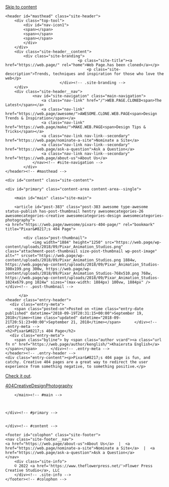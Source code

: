 
<!doctype html>
<html lang="en-US" xmlns:fb="https://www.facebook.com/2008/fbml" xmlns:addthis="https://www.addthis.com/help/api-spec" >
<head>
	<meta charset="UTF-8">
	<meta name="viewport" content="width=device-width, initial-scale=1">
	<link rel="profile" href="https://gmpg.org/xfn/11">
	<link rel="stylesheet" href="https://use.fontawesome.com/releases/v5.2.0/css/all.css" integrity="sha384-hWVjflwFxL6sNzntih27bfxkr27PmbbK/iSvJ+a4+0owXq79v+lsFkW54bOGbiDQ" crossorigin="anonymous">
	<link href="https://fonts.googleapis.com/css?family=Roboto+Condensed|Roboto:300,400,400i,500,700" rel="stylesheet">
	<link rel="apple-touch-icon" sizes="180x180" href="/apple-touch-icon.png">
	<link rel="icon" type="image/png" sizes="32x32" href="/favicon-32x32.png">
	<link rel="icon" type="image/png" sizes="16x16" href="/favicon-16x16.png">
	<link rel="manifest" href="/site.webmanifest">
	<link rel="mask-icon" href="/safari-pinned-tab.svg" color="#5bbad5">
	<meta name="msapplication-TileColor" content="#da532c">
	<meta name="theme-color" content="#ffffff">
	<title>MY COLONED PIXAR</title>

<!-- The SEO Framework by Sybre Waaijer -->
<meta property="og:image" content="https://web.page/wp-content/uploads/2018/09/Pixar_Animation_Studios.png" />
<meta property="og:image:width" content="1884" />
<meta property="og:image:height" content="1250" />
<meta property="og:locale" content="en_US" />
<meta property="og:type" content="article" />
<meta property="og:title" content="Pixar&#8217;s 404 Page | Web Page" />
<meta property="og:url" content="https://web.page/awesome/pixars-404-page/" />
<meta property="og:site_name" content="Web Page" />
<meta property="og:updated_time" content="2018-09-21T20:51+00:00" />
<meta property="article:published_time" content="2018-09-19T20:31+00:00" />
<meta property="article:modified_time" content="2018-09-21T20:51+00:00" />
<meta name="twitter:card" content="summary_large_image" />
<meta name="twitter:title" content="Pixar&#8217;s 404 Page | Web Page" />
<meta name="twitter:image" content="https://web.page/wp-content/uploads/2018/09/Pixar_Animation_Studios.png" />
<meta name="twitter:image:width" content="1884" />
<meta name="twitter:image:height" content="1250" />
<link rel="canonical" href="https://web.page/awesome/pixars-404-page/" />
<script type="application/ld+json">{"@context":"https://schema.org","@type":"BreadcrumbList","itemListElement":[{"@type":"ListItem","position":1,"item":{"@id":"https://web.page/","name":"Web Page"}},{"@type":"ListItem","position":2,"item":{"@id":"https://web.page/awesomecategories/photography/","name":"Photography"}},{"@type":"ListItem","position":3,"item":{"@id":"https://web.page/awesome/pixars-404-page/","name":"Pixar&#8217;s 404 Page"}}]}</script>
<!-- / The SEO Framework by Sybre Waaijer | 5.76ms meta | 0.74ms boot -->

<link rel='dns-prefetch' href='//s7.addthis.com' />
<link rel='dns-prefetch' href='//www.googletagmanager.com' />
<link rel='dns-prefetch' href='//fonts.googleapis.com' />
<link rel='dns-prefetch' href='//s.w.org' />
<link rel='dns-prefetch' href='//pagead2.googlesyndication.com' />
<link rel="alternate" type="application/rss+xml" title="Web Page &raquo; Feed" href="https://web.page/feed/" />
<link rel="alternate" type="application/rss+xml" title="Web Page &raquo; Comments Feed" href="https://web.page/comments/feed/" />
<link rel="alternate" type="application/rss+xml" title="Web Page &raquo; Pixar&#8217;s 404 Page Comments Feed" href="https://web.page/awesome/pixars-404-page/feed/" />
<script type="text/javascript">
window._wpemojiSettings = {"baseUrl":"https:\/\/s.w.org\/images\/core\/emoji\/13.1.0\/72x72\/","ext":".png","svgUrl":"https:\/\/s.w.org\/images\/core\/emoji\/13.1.0\/svg\/","svgExt":".svg","source":{"concatemoji":"https:\/\/web.page\/wp-includes\/js\/wp-emoji-release.min.js?ver=5.9.2"}};
/*! This file is auto-generated */
!function(e,a,t){var n,r,o,i=a.createElement("canvas"),p=i.getContext&&i.getContext("2d");function s(e,t){var a=String.fromCharCode;p.clearRect(0,0,i.width,i.height),p.fillText(a.apply(this,e),0,0);e=i.toDataURL();return p.clearRect(0,0,i.width,i.height),p.fillText(a.apply(this,t),0,0),e===i.toDataURL()}function c(e){var t=a.createElement("script");t.src=e,t.defer=t.type="text/javascript",a.getElementsByTagName("head")[0].appendChild(t)}for(o=Array("flag","emoji"),t.supports={everything:!0,everythingExceptFlag:!0},r=0;r<o.length;r++)t.supports[o[r]]=function(e){if(!p||!p.fillText)return!1;switch(p.textBaseline="top",p.font="600 32px Arial",e){case"flag":return s([127987,65039,8205,9895,65039],[127987,65039,8203,9895,65039])?!1:!s([55356,56826,55356,56819],[55356,56826,8203,55356,56819])&&!s([55356,57332,56128,56423,56128,56418,56128,56421,56128,56430,56128,56423,56128,56447],[55356,57332,8203,56128,56423,8203,56128,56418,8203,56128,56421,8203,56128,56430,8203,56128,56423,8203,56128,56447]);case"emoji":return!s([10084,65039,8205,55357,56613],[10084,65039,8203,55357,56613])}return!1}(o[r]),t.supports.everything=t.supports.everything&&t.supports[o[r]],"flag"!==o[r]&&(t.supports.everythingExceptFlag=t.supports.everythingExceptFlag&&t.supports[o[r]]);t.supports.everythingExceptFlag=t.supports.everythingExceptFlag&&!t.supports.flag,t.DOMReady=!1,t.readyCallback=function(){t.DOMReady=!0},t.supports.everything||(n=function(){t.readyCallback()},a.addEventListener?(a.addEventListener("DOMContentLoaded",n,!1),e.addEventListener("load",n,!1)):(e.attachEvent("onload",n),a.attachEvent("onreadystatechange",function(){"complete"===a.readyState&&t.readyCallback()})),(n=t.source||{}).concatemoji?c(n.concatemoji):n.wpemoji&&n.twemoji&&(c(n.twemoji),c(n.wpemoji)))}(window,document,window._wpemojiSettings);
</script>
<style type="text/css">
img.wp-smiley,
img.emoji {
	display: inline !important;
	border: none !important;
	box-shadow: none !important;
	height: 1em !important;
	width: 1em !important;
	margin: 0 0.07em !important;
	vertical-align: -0.1em !important;
	background: none !important;
	padding: 0 !important;
}
</style>
	<link rel='stylesheet' id='wp-block-library-css'  href='https://web.page/wp-includes/css/dist/block-library/style.min.css?ver=5.9.2' type='text/css' media='all' />
<style id='global-styles-inline-css' type='text/css'>
body{--wp--preset--color--black: #000000;--wp--preset--color--cyan-bluish-gray: #abb8c3;--wp--preset--color--white: #ffffff;--wp--preset--color--pale-pink: #f78da7;--wp--preset--color--vivid-red: #cf2e2e;--wp--preset--color--luminous-vivid-orange: #ff6900;--wp--preset--color--luminous-vivid-amber: #fcb900;--wp--preset--color--light-green-cyan: #7bdcb5;--wp--preset--color--vivid-green-cyan: #00d084;--wp--preset--color--pale-cyan-blue: #8ed1fc;--wp--preset--color--vivid-cyan-blue: #0693e3;--wp--preset--color--vivid-purple: #9b51e0;--wp--preset--gradient--vivid-cyan-blue-to-vivid-purple: linear-gradient(135deg,rgba(6,147,227,1) 0%,rgb(155,81,224) 100%);--wp--preset--gradient--light-green-cyan-to-vivid-green-cyan: linear-gradient(135deg,rgb(122,220,180) 0%,rgb(0,208,130) 100%);--wp--preset--gradient--luminous-vivid-amber-to-luminous-vivid-orange: linear-gradient(135deg,rgba(252,185,0,1) 0%,rgba(255,105,0,1) 100%);--wp--preset--gradient--luminous-vivid-orange-to-vivid-red: linear-gradient(135deg,rgba(255,105,0,1) 0%,rgb(207,46,46) 100%);--wp--preset--gradient--very-light-gray-to-cyan-bluish-gray: linear-gradient(135deg,rgb(238,238,238) 0%,rgb(169,184,195) 100%);--wp--preset--gradient--cool-to-warm-spectrum: linear-gradient(135deg,rgb(74,234,220) 0%,rgb(151,120,209) 20%,rgb(207,42,186) 40%,rgb(238,44,130) 60%,rgb(251,105,98) 80%,rgb(254,248,76) 100%);--wp--preset--gradient--blush-light-purple: linear-gradient(135deg,rgb(255,206,236) 0%,rgb(152,150,240) 100%);--wp--preset--gradient--blush-bordeaux: linear-gradient(135deg,rgb(254,205,165) 0%,rgb(254,45,45) 50%,rgb(107,0,62) 100%);--wp--preset--gradient--luminous-dusk: linear-gradient(135deg,rgb(255,203,112) 0%,rgb(199,81,192) 50%,rgb(65,88,208) 100%);--wp--preset--gradient--pale-ocean: linear-gradient(135deg,rgb(255,245,203) 0%,rgb(182,227,212) 50%,rgb(51,167,181) 100%);--wp--preset--gradient--electric-grass: linear-gradient(135deg,rgb(202,248,128) 0%,rgb(113,206,126) 100%);--wp--preset--gradient--midnight: linear-gradient(135deg,rgb(2,3,129) 0%,rgb(40,116,252) 100%);--wp--preset--duotone--dark-grayscale: url('#wp-duotone-dark-grayscale');--wp--preset--duotone--grayscale: url('#wp-duotone-grayscale');--wp--preset--duotone--purple-yellow: url('#wp-duotone-purple-yellow');--wp--preset--duotone--blue-red: url('#wp-duotone-blue-red');--wp--preset--duotone--midnight: url('#wp-duotone-midnight');--wp--preset--duotone--magenta-yellow: url('#wp-duotone-magenta-yellow');--wp--preset--duotone--purple-green: url('#wp-duotone-purple-green');--wp--preset--duotone--blue-orange: url('#wp-duotone-blue-orange');--wp--preset--font-size--small: 13px;--wp--preset--font-size--medium: 20px;--wp--preset--font-size--large: 36px;--wp--preset--font-size--x-large: 42px;}.has-black-color{color: var(--wp--preset--color--black) !important;}.has-cyan-bluish-gray-color{color: var(--wp--preset--color--cyan-bluish-gray) !important;}.has-white-color{color: var(--wp--preset--color--white) !important;}.has-pale-pink-color{color: var(--wp--preset--color--pale-pink) !important;}.has-vivid-red-color{color: var(--wp--preset--color--vivid-red) !important;}.has-luminous-vivid-orange-color{color: var(--wp--preset--color--luminous-vivid-orange) !important;}.has-luminous-vivid-amber-color{color: var(--wp--preset--color--luminous-vivid-amber) !important;}.has-light-green-cyan-color{color: var(--wp--preset--color--light-green-cyan) !important;}.has-vivid-green-cyan-color{color: var(--wp--preset--color--vivid-green-cyan) !important;}.has-pale-cyan-blue-color{color: var(--wp--preset--color--pale-cyan-blue) !important;}.has-vivid-cyan-blue-color{color: var(--wp--preset--color--vivid-cyan-blue) !important;}.has-vivid-purple-color{color: var(--wp--preset--color--vivid-purple) !important;}.has-black-background-color{background-color: var(--wp--preset--color--black) !important;}.has-cyan-bluish-gray-background-color{background-color: var(--wp--preset--color--cyan-bluish-gray) !important;}.has-white-background-color{background-color: var(--wp--preset--color--white) !important;}.has-pale-pink-background-color{background-color: var(--wp--preset--color--pale-pink) !important;}.has-vivid-red-background-color{background-color: var(--wp--preset--color--vivid-red) !important;}.has-luminous-vivid-orange-background-color{background-color: var(--wp--preset--color--luminous-vivid-orange) !important;}.has-luminous-vivid-amber-background-color{background-color: var(--wp--preset--color--luminous-vivid-amber) !important;}.has-light-green-cyan-background-color{background-color: var(--wp--preset--color--light-green-cyan) !important;}.has-vivid-green-cyan-background-color{background-color: var(--wp--preset--color--vivid-green-cyan) !important;}.has-pale-cyan-blue-background-color{background-color: var(--wp--preset--color--pale-cyan-blue) !important;}.has-vivid-cyan-blue-background-color{background-color: var(--wp--preset--color--vivid-cyan-blue) !important;}.has-vivid-purple-background-color{background-color: var(--wp--preset--color--vivid-purple) !important;}.has-black-border-color{border-color: var(--wp--preset--color--black) !important;}.has-cyan-bluish-gray-border-color{border-color: var(--wp--preset--color--cyan-bluish-gray) !important;}.has-white-border-color{border-color: var(--wp--preset--color--white) !important;}.has-pale-pink-border-color{border-color: var(--wp--preset--color--pale-pink) !important;}.has-vivid-red-border-color{border-color: var(--wp--preset--color--vivid-red) !important;}.has-luminous-vivid-orange-border-color{border-color: var(--wp--preset--color--luminous-vivid-orange) !important;}.has-luminous-vivid-amber-border-color{border-color: var(--wp--preset--color--luminous-vivid-amber) !important;}.has-light-green-cyan-border-color{border-color: var(--wp--preset--color--light-green-cyan) !important;}.has-vivid-green-cyan-border-color{border-color: var(--wp--preset--color--vivid-green-cyan) !important;}.has-pale-cyan-blue-border-color{border-color: var(--wp--preset--color--pale-cyan-blue) !important;}.has-vivid-cyan-blue-border-color{border-color: var(--wp--preset--color--vivid-cyan-blue) !important;}.has-vivid-purple-border-color{border-color: var(--wp--preset--color--vivid-purple) !important;}.has-vivid-cyan-blue-to-vivid-purple-gradient-background{background: var(--wp--preset--gradient--vivid-cyan-blue-to-vivid-purple) !important;}.has-light-green-cyan-to-vivid-green-cyan-gradient-background{background: var(--wp--preset--gradient--light-green-cyan-to-vivid-green-cyan) !important;}.has-luminous-vivid-amber-to-luminous-vivid-orange-gradient-background{background: var(--wp--preset--gradient--luminous-vivid-amber-to-luminous-vivid-orange) !important;}.has-luminous-vivid-orange-to-vivid-red-gradient-background{background: var(--wp--preset--gradient--luminous-vivid-orange-to-vivid-red) !important;}.has-very-light-gray-to-cyan-bluish-gray-gradient-background{background: var(--wp--preset--gradient--very-light-gray-to-cyan-bluish-gray) !important;}.has-cool-to-warm-spectrum-gradient-background{background: var(--wp--preset--gradient--cool-to-warm-spectrum) !important;}.has-blush-light-purple-gradient-background{background: var(--wp--preset--gradient--blush-light-purple) !important;}.has-blush-bordeaux-gradient-background{background: var(--wp--preset--gradient--blush-bordeaux) !important;}.has-luminous-dusk-gradient-background{background: var(--wp--preset--gradient--luminous-dusk) !important;}.has-pale-ocean-gradient-background{background: var(--wp--preset--gradient--pale-ocean) !important;}.has-electric-grass-gradient-background{background: var(--wp--preset--gradient--electric-grass) !important;}.has-midnight-gradient-background{background: var(--wp--preset--gradient--midnight) !important;}.has-small-font-size{font-size: var(--wp--preset--font-size--small) !important;}.has-medium-font-size{font-size: var(--wp--preset--font-size--medium) !important;}.has-large-font-size{font-size: var(--wp--preset--font-size--large) !important;}.has-x-large-font-size{font-size: var(--wp--preset--font-size--x-large) !important;}
</style>
<link rel='stylesheet' id='contact-form-7-css'  href='https://web.page/wp-content/plugins/contact-form-7/includes/css/styles.css?ver=5.5.6' type='text/css' media='all' />
<link rel='stylesheet' id='essential-grid-plugin-settings-css'  href='https://web.page/wp-content/plugins/essential-grid/public/assets/css/settings.css?ver=2.2.5' type='text/css' media='all' />
<link rel='stylesheet' id='tp-open-sans-css'  href='https://fonts.googleapis.com/css?family=Open+Sans%3A300%2C400%2C600%2C700%2C800&#038;ver=5.9.2' type='text/css' media='all' />
<link rel='stylesheet' id='tp-raleway-css'  href='https://fonts.googleapis.com/css?family=Raleway%3A100%2C200%2C300%2C400%2C500%2C600%2C700%2C800%2C900&#038;ver=5.9.2' type='text/css' media='all' />
<link rel='stylesheet' id='tp-droid-serif-css'  href='https://fonts.googleapis.com/css?family=Droid+Serif%3A400%2C700&#038;ver=5.9.2' type='text/css' media='all' />
<link rel='stylesheet' id='tp-roboto-css'  href='https://fonts.googleapis.com/css?family=Roboto%3A300%2C400%2C400i%2C500%2C700&#038;ver=5.9.2' type='text/css' media='all' />
<link rel='stylesheet' id='tp-roboto-condensed-css'  href='https://fonts.googleapis.com/css?family=Roboto+Condensed&#038;ver=5.9.2' type='text/css' media='all' />
<link rel='stylesheet' id='tp-fontello-css'  href='https://web.page/wp-content/plugins/essential-grid/public/assets/font/fontello/css/fontello.css?ver=2.2.5' type='text/css' media='all' />
<link rel='stylesheet' id='web-page-style-css'  href='https://web.page/wp-content/themes/web-page/style.css?ver=5.9.2' type='text/css' media='all' />
<link rel='stylesheet' id='addthis_all_pages-css'  href='https://web.page/wp-content/plugins/addthis/frontend/build/addthis_wordpress_public.min.css?ver=5.9.2' type='text/css' media='all' />
<link rel='stylesheet' id='enlighterjs-css'  href='https://web.page/wp-content/plugins/enlighter/cache/enlighterjs.min.css?ver=kEZXioPzvkujZSI' type='text/css' media='all' />
<script type='text/javascript' src='https://web.page/wp-includes/js/jquery/jquery.min.js?ver=3.6.0' id='jquery-core-js'></script>
<script type='text/javascript' src='https://web.page/wp-includes/js/jquery/jquery-migrate.min.js?ver=3.3.2' id='jquery-migrate-js'></script>

<!-- Google Analytics snippet added by Site Kit -->
<script type='text/javascript' src='https://www.googletagmanager.com/gtag/js?id=UA-188964958-1' id='google_gtagjs-js' async></script>
<script type='text/javascript' id='google_gtagjs-js-after'>
window.dataLayer = window.dataLayer || [];function gtag(){dataLayer.push(arguments);}
gtag('set', 'linker', {"domains":["web.page"]} );
gtag("js", new Date());
gtag("set", "developer_id.dZTNiMT", true);
gtag("config", "UA-188964958-1", {"anonymize_ip":true});
</script>

<!-- End Google Analytics snippet added by Site Kit -->
<link rel="https://api.w.org/" href="https://web.page/wp-json/" /><link rel="EditURI" type="application/rsd+xml" title="RSD" href="https://web.page/xmlrpc.php?rsd" />
<link rel="wlwmanifest" type="application/wlwmanifest+xml" href="https://web.page/wp-includes/wlwmanifest.xml" /> 
<link rel="alternate" type="application/json+oembed" href="https://web.page/wp-json/oembed/1.0/embed?url=https%3A%2F%2Fweb.page%2Fawesome%2Fpixars-404-page%2F" />
<link rel="alternate" type="text/xml+oembed" href="https://web.page/wp-json/oembed/1.0/embed?url=https%3A%2F%2Fweb.page%2Fawesome%2Fpixars-404-page%2F&#038;format=xml" />
<meta name="generator" content="Site Kit by Google 1.70.0" />
<!-- Google AdSense snippet added by Site Kit -->
<meta name="google-adsense-platform-account" content="ca-host-pub-2644536267352236">
<meta name="google-adsense-platform-domain" content="sitekit.withgoogle.com">
<!-- End Google AdSense snippet added by Site Kit -->

<!-- Google AdSense snippet added by Site Kit -->
<script async="async" src="https://pagead2.googlesyndication.com/pagead/js/adsbygoogle.js?client=ca-pub-6603682330810640" crossorigin="anonymous" type="text/javascript"></script>

<!-- End Google AdSense snippet added by Site Kit -->
</head>

<body class="awesome-template-default single single-awesome postid-383 no-sidebar">
<div id="page" class="site">
	<a class="skip-link screen-reader-text" href="#content">Skip to content</a>

	<header id="masthead" class="site-header">
		<div class="top-tool">
			<div id="nav-icon1">
  			<span></span>
  			<span></span>
  			<span></span>
			</div>
		</div>
		<div class="site-header__content">
			<div class="site-branding">
									<p class="site-title"><a href="https://web.page/" rel="home">Web Page.has been cloned</a></p>
										<p class="site-description">Trends, techniques and inspiration for those who love the web</p>
							</div><!-- .site-branding -->
		</div>
		<div class="site-header__nav">
				<nav id="site-navigation" class="main-navigation">
					<a class="nav-link" href="/">WEB.PAGE.CLONED<span>The Latest</span></a>
					<a class="nav-link" href="https://web.page/awesome/">AWESOME.CLONE.WEB.PAGE<span>Design Trends & Inspiration</span></a>
					<a class="nav-link" href="https://web.page/make/">MAKE.WEB.PAGE<span>Design Tips & Tricks</span></a>
					<a class="nav-link nav-link--secondary" href="https://web.page/nominate-a-site">Nominate a Site</a>
					<a class="nav-link nav-link--secondary" href="https://web.page/ask-a-question">Ask a Question</a>
					<a class="nav-link nav-link--secondary" href="https://web.page/about-us">About Us</a>
				</nav><!-- #site-navigation -->
			</div>
	</header><!-- #masthead -->

	<div id="content" class="site-content">

	<div id="primary" class="content-area content-area--single">
        
		<main id="main" class="site-main">

		<article id="post-383" class="post-383 awesome type-awesome status-publish has-post-thumbnail hentry awesomecategories-26 awesomecategories-creative awesomecategories-design awesomecategories-photography">
    <a href="https://web.page/awesome/pixars-404-page/" rel="bookmark" title="Pixar&#8217;s 404 Page">
  
			<div class="post-thumbnail">
				<img width="1884" height="1250" src="https://web.page/wp-content/uploads/2018/09/Pixar_Animation_Studios.png" class="attachment-post-thumbnail size-post-thumbnail wp-post-image" alt="" srcset="https://web.page/wp-content/uploads/2018/09/Pixar_Animation_Studios.png 1884w, https://web.page/wp-content/uploads/2018/09/Pixar_Animation_Studios-300x199.png 300w, https://web.page/wp-content/uploads/2018/09/Pixar_Animation_Studios-768x510.png 768w, https://web.page/wp-content/uploads/2018/09/Pixar_Animation_Studios-1024x679.png 1024w" sizes="(max-width: 1884px) 100vw, 1884px" />			</div><!-- .post-thumbnail -->

		  </a>
  	<header class="entry-header">
      <div class="entry-meta">
        <span class="posted-on">Posted on <time class="entry-date published" datetime="2018-09-19T20:31:15+00:00">September 19, 2018</time><time class="updated" datetime="2018-09-21T20:51:23+00:00">September 21, 2018</time></span>      </div><!-- .entry-meta -->
    <h2>Pixar&#8217;s 404 Page</h2>
      <div class="entry-meta">
        <span class="byline"> by <span class="author vcard"><a class="url fn n" href="https://web.page/author/kenglish/">Khaiersta English</a></span></span>      </div><!-- .entry-meta -->
	</header><!-- .entry-header -->
	<div class="entry-content"><p>Pixar&#8217;s 404 page is fun, and catchy. Creative 404 pages are a great way to redirect the user experience from something negative, to something positive.</p>
<p><a href="https://www.pixar.com/404">Check it out</a>.</p>
</div>
	<footer class="entry-footer">
    <div class="category-group">
    <a href="https://web.page/awesomecategories/404/">404</a><a href="https://web.page/awesomecategories/creative/">Creative</a><a href="https://web.page/awesomecategories/design/">Design</a><a href="https://web.page/awesomecategories/photography/">Photography</a>    
    </div>
                <!-- Go to www.addthis.com/dashboard to customize your tools --> <div class="addthis_inline_share_toolbox" style="max-width:900px; margin: 0 auto;"></div>
	</footer><!-- .entry-footer -->
</article><!-- #post-383 -->
<div class="comments-wrap">
<div id="disqus_thread"></div>
</div>            
            

		</main><!-- #main -->
        
        

	</div><!-- #primary -->


	</div><!-- #content -->

	<footer id="colophon" class="site-footer">
	<nav class="site-footer__nav">
	<a href="https://web.page/about-us">About Us</a>  |  <a href="https://web.page/nominate-a-site">Nominate a Site</a>  |  <a href="https://web.page/ask-a-question">Ask a Question</a>
	</nav>
		<div class="site-info">
		© 2022 <a href='https://www.theflowerpress.net/'>Flower Press Creative Studio</a>, LLC
		</div><!-- .site-info -->
	</footer><!-- #colophon -->
</div><!-- #page -->

<script data-cfasync="false" type="text/javascript">if (window.addthis_product === undefined) { window.addthis_product = "wpp"; } if (window.wp_product_version === undefined) { window.wp_product_version = "wpp-6.2.6"; } if (window.addthis_share === undefined) { window.addthis_share = {}; } if (window.addthis_config === undefined) { window.addthis_config = {"data_track_clickback":true,"ui_atversion":"300"}; } if (window.addthis_plugin_info === undefined) { window.addthis_plugin_info = {"info_status":"enabled","cms_name":"WordPress","plugin_name":"Share Buttons by AddThis","plugin_version":"6.2.6","plugin_mode":"AddThis","anonymous_profile_id":"wp-8932e53dbf6720e4bdc88f639ca88caa","page_info":{"template":"posts","post_type":"awesome"},"sharing_enabled_on_post_via_metabox":false}; } 
                    (function() {
                      var first_load_interval_id = setInterval(function () {
                        if (typeof window.addthis !== 'undefined') {
                          window.clearInterval(first_load_interval_id);
                          if (typeof window.addthis_layers !== 'undefined' && Object.getOwnPropertyNames(window.addthis_layers).length > 0) {
                            window.addthis.layers(window.addthis_layers);
                          }
                          if (Array.isArray(window.addthis_layers_tools)) {
                            for (i = 0; i < window.addthis_layers_tools.length; i++) {
                              window.addthis.layers(window.addthis_layers_tools[i]);
                            }
                          }
                        }
                     },1000)
                    }());
                </script><script type='text/javascript' src='https://web.page/wp-includes/js/dist/vendor/regenerator-runtime.min.js?ver=0.13.9' id='regenerator-runtime-js'></script>
<script type='text/javascript' src='https://web.page/wp-includes/js/dist/vendor/wp-polyfill.min.js?ver=3.15.0' id='wp-polyfill-js'></script>
<script type='text/javascript' id='contact-form-7-js-extra'>
/* <![CDATA[ */
var wpcf7 = {"api":{"root":"https:\/\/web.page\/wp-json\/","namespace":"contact-form-7\/v1"},"cached":"1"};
/* ]]> */
</script>
<script type='text/javascript' src='https://web.page/wp-content/plugins/contact-form-7/includes/js/index.js?ver=5.5.6' id='contact-form-7-js'></script>
<script type='text/javascript' id='disqus_count-js-extra'>
/* <![CDATA[ */
var countVars = {"disqusShortname":"web-page"};
/* ]]> */
</script>
<script type='text/javascript' src='https://web.page/wp-content/plugins/disqus-comment-system/public/js/comment_count.js?ver=3.0.22' id='disqus_count-js'></script>
<script type='text/javascript' id='disqus_embed-js-extra'>
/* <![CDATA[ */
var embedVars = {"disqusConfig":{"integration":"wordpress 3.0.22"},"disqusIdentifier":"383 https:\/\/web.page\/?post_type=awesome&p=383","disqusShortname":"web-page","disqusTitle":"Pixar\u2019s 404 Page","disqusUrl":"https:\/\/web.page\/awesome\/pixars-404-page\/","postId":"383"};
/* ]]> */
</script>
<script type='text/javascript' src='https://web.page/wp-content/plugins/disqus-comment-system/public/js/comment_embed.js?ver=3.0.22' id='disqus_embed-js'></script>
<script type='text/javascript' src='https://web.page/wp-content/themes/web-page/js/navigation.js?ver=20151215' id='web-page-navigation-js'></script>
<script type='text/javascript' src='https://web.page/wp-content/themes/web-page/js/theme.js?ver=20151215' id='theme scripts-js'></script>
<script type='text/javascript' src='https://web.page/wp-content/themes/web-page/js/skip-link-focus-fix.js?ver=20151215' id='web-page-skip-link-focus-fix-js'></script>
<script type='text/javascript' src='https://web.page/wp-includes/js/comment-reply.min.js?ver=5.9.2' id='comment-reply-js'></script>
<script type='text/javascript' src='https://s7.addthis.com/js/300/addthis_widget.js?ver=5.9.2#pubid=ra-5f775e3ca2c3d6db' id='addthis_widget-js'></script>
<script type='text/javascript' src='https://web.page/wp-content/plugins/enlighter/cache/enlighterjs.min.js?ver=kEZXioPzvkujZSI' id='enlighterjs-js'></script>
<script type='text/javascript' id='enlighterjs-js-after'>
!function(e,n){if("undefined"!=typeof EnlighterJS){var o={"selectors":{"block":"pre.EnlighterJSRAW","inline":"code.EnlighterJSRAW"},"options":{"indent":4,"ampersandCleanup":true,"linehover":true,"rawcodeDbclick":false,"textOverflow":"break","linenumbers":true,"theme":"enlighter","language":"enlighter","retainCssClasses":false,"collapse":false,"toolbarOuter":"","toolbarTop":"{BTN_RAW}{BTN_COPY}{BTN_WINDOW}{BTN_WEBSITE}","toolbarBottom":""}};(e.EnlighterJSINIT=function(){EnlighterJS.init(o.selectors.block,o.selectors.inline,o.options)})()}else{(n&&(n.error||n.log)||function(){})("Error: EnlighterJS resources not loaded yet!")}}(window,console);
</script>
<!--<script data-ad-client="ca-pub-6603682330810640" async src="https://pagead2.googlesyndication.com/pagead/js/adsbygoogle.js"></script>-->
</body>
</html>
